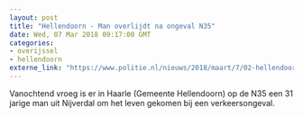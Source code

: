 ```yaml
---
layout: post
title: "Hellendoorn - Man overlijdt na ongeval N35"
date: Wed, 07 Mar 2018 09:17:00 GMT
categories: 
- overijssel 
- hellendoorn 
externe_link: "https://www.politie.nl/nieuws/2018/maart/7/02-hellendoorn-man-overlijdt-na-ongeval-n35.html"
---
```


Vanochtend vroeg is er in Haarle (Gemeente Hellendoorn) op de N35 een 31 jarige man uit Nijverdal om het leven gekomen bij een verkeersongeval.
